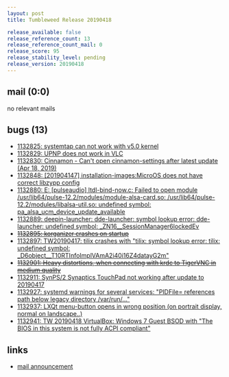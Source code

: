 ```yaml
---
layout: post
title: Tumbleweed Release 20190418

release_available: false
release_reference_count: 13
release_reference_count_mail: 0
release_score: 95
release_stability_level: pending
release_version: 20190418
---
```


## mail (0:0)

no relevant mails

## bugs (13)

<!--more-->

- [1132825: systemtap can not work with v5.0 kernel](https://bugzilla.opensuse.org/show_bug.cgi?id=1132825)
- [1132829: UPNP does not work in VLC](https://bugzilla.opensuse.org/show_bug.cgi?id=1132829)
- [1132830: Cinnamon - Can't open cinnamon-settings after latest update (Apr 18, 2019)](https://bugzilla.opensuse.org/show_bug.cgi?id=1132830)
- [1132848: \[201904147\] installation-images:MicroOS does not have correct libzypp config](https://bugzilla.opensuse.org/show_bug.cgi?id=1132848)
- [1132880: E: \[pulseaudio\] ltdl-bind-now.c: Failed to open module /usr/lib64/pulse-12.2/modules/module-alsa-card.so: /usr/lib64/pulse-12.2/modules/libalsa-util.so: undefined symbol: pa_alsa_ucm_device_update_available](https://bugzilla.opensuse.org/show_bug.cgi?id=1132880)
- [1132889: deepin-launcher: dde-launcher: symbol lookup error: dde-launcher: undefined symbol: _ZN16__SessionManager6lockedEv](https://bugzilla.opensuse.org/show_bug.cgi?id=1132889)
- ~~[1132895: korganizer crashes on startup](https://bugzilla.opensuse.org/show_bug.cgi?id=1132895)~~
- [1132897: TW20190417: tilix crashes with "tilix: symbol lookup error: tilix: undefined symbol: _D6object__T10RTInfoImplVAmA2i40i16Z4datayG2m"](https://bugzilla.opensuse.org/show_bug.cgi?id=1132897)
- ~~[1132901: Heavy distortions, when connecting with krdc to TigerVNC in medium quality](https://bugzilla.opensuse.org/show_bug.cgi?id=1132901)~~
- [1132911: SynPS/2 Synaptics TouchPad not working after update to 20190417](https://bugzilla.opensuse.org/show_bug.cgi?id=1132911)
- [1132927: systemd warnings for several services: "PIDFile= references path below legacy directory /var/run/..."](https://bugzilla.opensuse.org/show_bug.cgi?id=1132927)
- [1132937: LXQt menu-button opens in wrong position (on portrait display, normal on landscape..)](https://bugzilla.opensuse.org/show_bug.cgi?id=1132937)
- [1132941: TW 20190418 VirtualBox: Windows 7 Guest BSOD with "The BIOS in this system is not fully ACPI compliant"](https://bugzilla.opensuse.org/show_bug.cgi?id=1132941)



## links

- [mail announcement](https://lists.opensuse.org/opensuse-factory/2019-04/msg00304.html)
